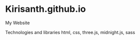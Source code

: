 Kirisanth.github.io
===================

My Website


Technologies and libraries
html, css, three.js, midnight.js, sass
